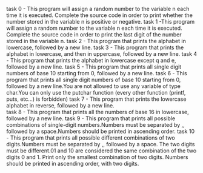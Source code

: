 task 0 - This program will assign a random number to the variable n each time it is executed. Complete the source code in order to print whether the number stored in the variable n is positive or negative.
task 1 -This program will assign a random number to the variable n each time it is executed. Complete the source code in order to print the last digit of the number stored in the variable n.
task 2 - This program that prints the alphabet in lowercase, followed by a new line.
task 3 - This program that prints the alphabet in lowercase, and then in uppercase, followed by a new line.
task 4 - This program that prints the alphabet in lowercase except q and e, followed by a new line.
task 5 - This program that prints all single digit numbers of base 10 starting from 0, followed by a new line.
task 6 - This program that prints all single digit numbers of base 10 starting from 0, followed by a new line.You are not allowed to use any variable of type char.You can only use the putchar function (every other function (printf, puts, etc…) is forbidden)
task 7 - This program that prints the lowercase alphabet in reverse, followed by a new line.	
task 8 - This program that prints all the numbers of base 16 in lowercase, followed by a new line.
task 9 - This  program that prints all possible combinations of single-digit numbers.Numbers must be separated by ,, followed by a space.Numbers should be printed in ascending order.
task 10 - This program that prints all possible different combinations of two digits.Numbers must be separated by ,, followed by a space. The two digits must be different.01 and 10 are considered the same combination of the two digits 0 and 1. Print only the smallest combination of two digits. Numbers should be printed in ascending order, with two digits.
